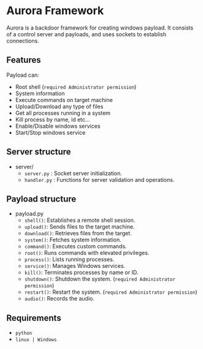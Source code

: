 # Aurora Framework

Aurora is a backdoor framework for creating windows payload. It consists of a control server and payloads, and uses sockets to establish connections.

## Features
Payload can:
- Root shell (`required Administrator permission`)
- System information
- Execute commands on target machine
- Upload/Download any type of files
- Get all processes running in a system
- Kill process by name, id etc...
- Enable/Disable windows services
- Start/Stop windows service

## Server structure

- server/
  - `server.py`  :  Socket server initialization.
  - `handler.py` :  Functions for server validation and operations.

## Payload structure

- payload.py
  - `shell()`: Establishes a remote shell session.
  - `upload()`: Sends files to the target machine.
  - `download()`: Retrieves files from the target.
  - `system()`: Fetches system information.
  - `command()`: Executes custom commands.
  - `root()`: Runs commands with elevated privileges.
  - `process()`: Lists running processes.
  - `service()`: Manages Windows services.
  - `kill()`: Terminates processes by name or ID.
  - `shutdown()`: Shutdown the system. (`required Administrator permission`)
  - `restart()`: Restart the system. (`required Administrator permission`)
  - `audio()`: Records the audio.

## Requirements 

- `python`
- `linux | Windows`